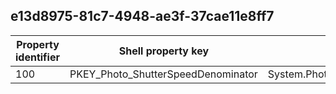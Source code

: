 ## e13d8975-81c7-4948-ae3f-37cae11e8ff7

Property identifier | Shell property key | Shell name | Alias
--- | --- | --- | ---
100 | PKEY_Photo_ShutterSpeedDenominator | System.Photo.ShutterSpeedDenominator | 

